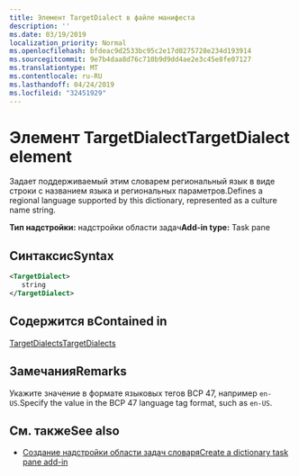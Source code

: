 ```yaml
---
title: Элемент TargetDialect в файле манифеста
description: ''
ms.date: 03/19/2019
localization_priority: Normal
ms.openlocfilehash: bfdeac9d2533bc95c2e17d0275728e234d193914
ms.sourcegitcommit: 9e7b4daa8d76c710b9d9dd4ae2e3c45e8fe07127
ms.translationtype: MT
ms.contentlocale: ru-RU
ms.lasthandoff: 04/24/2019
ms.locfileid: "32451929"
---
```

# <a name="targetdialect-element"></a><span data-ttu-id="ed4ae-102">Элемент TargetDialect</span><span class="sxs-lookup"><span data-stu-id="ed4ae-102">TargetDialect element</span></span>

<span data-ttu-id="ed4ae-103">Задает поддерживаемый этим словарем региональный язык в виде строки с названием языка и региональных параметров.</span><span class="sxs-lookup"><span data-stu-id="ed4ae-103">Defines a regional language supported by this dictionary, represented as a culture name string.</span></span>

<span data-ttu-id="ed4ae-104">**Тип надстройки:** надстройки области задач</span><span class="sxs-lookup"><span data-stu-id="ed4ae-104">**Add-in type:** Task pane</span></span>

## <a name="syntax"></a><span data-ttu-id="ed4ae-105">Синтаксис</span><span class="sxs-lookup"><span data-stu-id="ed4ae-105">Syntax</span></span>

```XML
<TargetDialect>
   string 
</TargetDialect>
```

## <a name="contained-in"></a><span data-ttu-id="ed4ae-106">Содержится в</span><span class="sxs-lookup"><span data-stu-id="ed4ae-106">Contained in</span></span>

[<span data-ttu-id="ed4ae-107">TargetDialects</span><span class="sxs-lookup"><span data-stu-id="ed4ae-107">TargetDialects</span></span>](targetdialects.md)

## <a name="remarks"></a><span data-ttu-id="ed4ae-108">Замечания</span><span class="sxs-lookup"><span data-stu-id="ed4ae-108">Remarks</span></span>

<span data-ttu-id="ed4ae-109">Укажите значение в формате языковых тегов BCP 47, например `en-US`.</span><span class="sxs-lookup"><span data-stu-id="ed4ae-109">Specify the value in the BCP 47 language tag format, such as  `en-US`.</span></span>

## <a name="see-also"></a><span data-ttu-id="ed4ae-110">См. также</span><span class="sxs-lookup"><span data-stu-id="ed4ae-110">See also</span></span>

- [<span data-ttu-id="ed4ae-111">Создание надстройки области задач словаря</span><span class="sxs-lookup"><span data-stu-id="ed4ae-111">Create a dictionary task pane add-in</span></span>](/office/dev/add-ins/word/dictionary-task-pane-add-ins)
    
